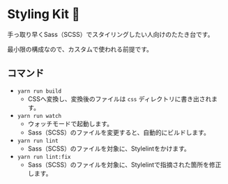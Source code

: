 # Styling Kit 💅

手っ取り早くSass（SCSS）でスタイリングしたい人向けのたたき台です。

最小限の構成なので、カスタムで使われる前提です。

## コマンド

- `yarn run build`
  - CSSへ変換し、変換後のファイルは `css` ディレクトリに書き出されます。
- `yarn run watch`
  - ウォッチモードで起動します。
  - Sass（SCSS）のファイルを変更すると、自動的にビルドします。
- `yarn run lint`
  - Sass（SCSS）のファイルを対象に、Stylelintをかけます。
- `yarn run lint:fix`
  - Sass（SCSS）のファイルを対象に、Stylelintで指摘された箇所を修正します。
